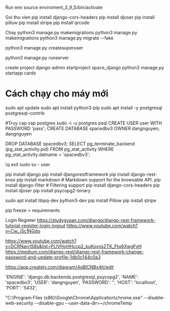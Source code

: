 Run env
source enviroment_3_9_5/bin/activate

Goi thu vien
pip install django-cors-headers
pip install djoser
pip install pillow
pip install stripe
pip install qrcode

Chay
python3 manage.py makemigrations
python3 manage.py makemigrations
python3 manage.py migrate --fake

python3 manage.py createsuperuser
<!-- admin -->
<!-- admin -->
python3 manage.py runserver

create project
django-admin startproject space_django
python3 manage.py startapp cards


# Cách chạy cho máy mới



sudo apt update
sudo apt install python3-pip
sudo apt install -y postgresql postgresql-contrib

#Truy cap vap postgres
sudo -i -u postgres
psql
CREATE USER user WITH PASSWORD 'pass';
CREATE DATABASE spacedbv3 OWNER dangnguyen;
dangnguyen


DROP DATABASE spacedbv3;
SELECT
	pg_terminate_backend (pg_stat_activity.pid)
FROM
	pg_stat_activity
WHERE
	pg_stat_activity.datname = 'spacedbv3';


\q
exit
sudo su - user

pip install django
pip install djangorestframework
pip install django-rest-knox
pip install markdown       # Markdown support for the browsable API.
pip install django-filter  # Filtering support
pip install django-cors-headers
pip install djoser
pip install psycopg2-binary

sudo apt install libpq-dev python3-dev
pip install Pillow
pip install stripe

pip freeze > requirements




Login Regieter
https://studygyaan.com/django/django-rest-framework-tutorial-register-login-logout
https://www.youtube.com/watch?v=Cw_jSc1NGdo

https://www.youtube.com/watch?v=DCRNavrlS8s&list=PLlVHoHHccp2_kuKovosZTK_Ftu6XwgFyH
https://medium.com/django-rest/django-rest-framework-change-password-and-update-profile-1db0c144c0a3






https://app.creately.com/diagram/4qBlCNBx4tj/edit





 'ENGINE': 'django.db.backends.postgresql_psycopg2',
        'NAME': 'spacedbv3',
        'USER': 'dangnguyen',
        'PASSWORD': '',
        'HOST': 'localhost',
        'PORT': '5432',




"C:\Program Files (x86)\Google\Chrome\Application\chrome.exe" --disable-web-security --disable-gpu --user-data-dir=~/chromeTemp
